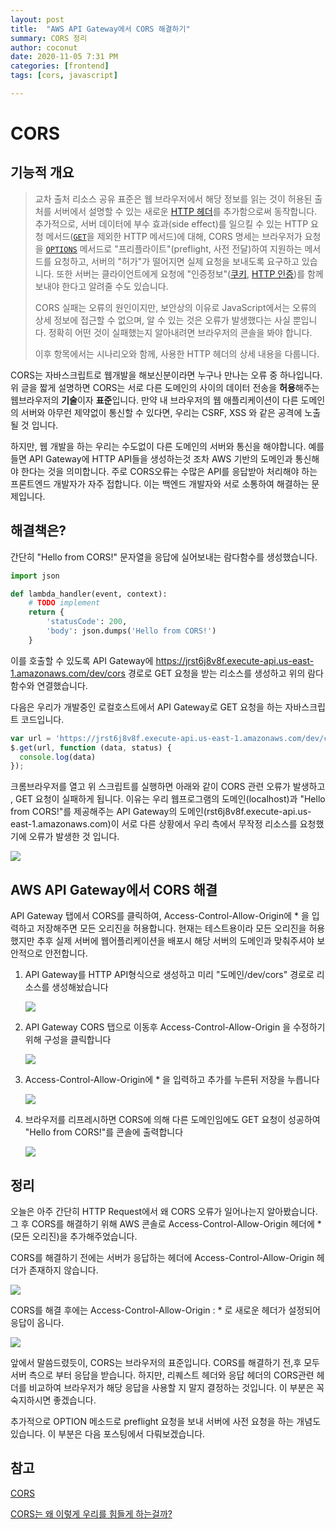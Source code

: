 ```yaml
---
layout: post
title:  "AWS API Gateway에서 CORS 해결하기"
summary: CORS 정리
author: coconut
date: 2020-11-05 7:31 PM
categories: [frontend]
tags: [cors, javascript]

---
```




# CORS

## 기능적 개요

> 교차 출처 리소스 공유 표준은 웹 브라우저에서 해당 정보를 읽는 것이 허용된 출처를 서버에서 설명할 수 있는 새로운 [HTTP 헤더](https://developer.mozilla.org/ko/docs/Web/HTTP/Headers)를 추가함으로써 동작합니다. 추가적으로, 서버 데이터에 부수 효과(side effect)를 일으킬 수 있는 HTTP 요청 메서드([`GET`](https://developer.mozilla.org/ko/docs/Web/HTTP/Methods/GET)을 제외한 HTTP 메서드)에 대해, CORS 명세는 브라우저가 요청을 [`OPTIONS`](https://developer.mozilla.org/ko/docs/Web/HTTP/Methods/OPTIONS) 메서드로 "프리플라이트"(preflight, 사전 전달)하여 지원하는 메서드를 요청하고, 서버의 "허가"가 떨어지면 실제 요청을 보내도록 요구하고 있습니다. 또한 서버는 클라이언트에게 요청에 "인증정보"([쿠키](https://developer.mozilla.org/ko/docs/Web/HTTP/Cookies), [HTTP 인증](https://developer.mozilla.org/ko/docs/Web/HTTP/Authentication))를 함께 보내야 한다고 알려줄 수도 있습니다.
>
> CORS 실패는 오류의 원인이지만, 보안상의 이유로 JavaScript에서는 오류의 상세 정보에 접근할 수 없으며, 알 수 있는 것은 오류가 발생했다는 사실 뿐입니다. 정확히 어떤 것이 실패했는지 알아내려면 브라우저의 콘솔을 봐야 합니다.
>
> 이후 항목에서는 시나리오와 함께, 사용한 HTTP 헤더의 상세 내용을 다룹니다.



CORS는 자바스크립트로 웹개발을 해보신분이라면 누구나 만나는 오류 중 하나입니다. 위 글을 짧게 설명하면 CORS는 서로 다른 도메인의 사이의 데이터 전송을 **허용**해주는 웹브라우저의 **기술**이자 **표준**입니다. 만약 내 브라우저의 웹 애플리케이션이 다른 도메인의 서버와 아무런 제약없이 통신할 수 있다면, 우리는 CSRF, XSS 와 같은 공격에 노출될 것 입니다.

하지만, 웹 개발을 하는 우리는 수도없이 다른 도메인의 서버와 통신을 해야합니다. 예를들면 API Gateway에 HTTP API들을 생성하는것 조차 AWS 기반의 도메인과 통신해야 한다는 것을 의미합니다. 주로 CORS오류는 수많은 API를 응답받아 처리해야 하는 프론트엔드 개발자가 자주 접합니다. 이는 백엔드 개발자와 서로 소통하여 해결하는 문제입니다.



## 해결책은?

간단히 "Hello from CORS!" 문자열을 응답에 실어보내는 람다함수를 생성했습니다.

```python
import json

def lambda_handler(event, context):
    # TODO implement
    return {
        'statusCode': 200,
        'body': json.dumps('Hello from CORS!')
    }

```

이를 호출할 수 있도록 API Gateway에 https://jrst6j8v8f.execute-api.us-east-1.amazonaws.com/dev/cors 경로로 GET 요청을 받는 리소스를 생성하고 위의 람다함수와 연결했습니다.



다음은 우리가 개발중인 로컬호스트에서 API Gateway로 GET 요청을 하는 자바스크립트 코드입니다.

```javascript
var url = 'https://jrst6j8v8f.execute-api.us-east-1.amazonaws.com/dev/cors'
$.get(url, function (data, status) {
  console.log(data)
});
```



크롬브라우저를 열고 위 스크립트를 실행하면 아래와 같이 CORS 관련 오류가 발생하고 , GET 요청이 실패하게 됩니다. 이유는 우리 웹프로그램의 도메인(localhost)과 "Hello from CORS!"를 제공해주는 API Gateway의 도메인(rst6j8v8f.execute-api.us-east-1.amazonaws.com)이 서로 다른 상황에서 우리 측에서 무작정 리소스를 요청했기에 오류가 발생한 것 입니다.

![](/assets/img/post/cors/1.png)



## AWS API Gateway에서 CORS 해결



API Gateway 탭에서 CORS를 클릭하여, Access-Control-Allow-Origin에 * 을 입력하고 저장해주면 모든 오리진을 허용합니다. 현재는 테스트용이라 모든 오리진을 허용했지만 추후 실제 서버에 웹어플리케이션을 배포시 해당 서버의 도메인과 맞춰주셔야 보안적으로 안전합니다.



1. API Gateway를 HTTP API형식으로 생성하고 미리 "도메인/dev/cors" 경로로 리소스를 생성해놨습니다

   ![](/assets/img/post/cors/2.png)

2. API Gateway CORS 탭으로 이동후 Access-Control-Allow-Origin 을 수정하기 위해 구성을 클릭합니다

   ![](/assets/img/post/cors/3.png)

3. Access-Control-Allow-Origin에 * 을 입력하고 추가를 누른뒤 저장을 누릅니다

   ![](/assets/img/post/cors/4.png)

4. 브라우저를 리프레시하면 CORS에 의해 다른 도메인임에도 GET 요청이 성공하여 "Hello from CORS!"를 콘솔에 출력합니다

   ![](/assets/img/post/cors/5.png)



## 정리

오늘은 아주 간단히 HTTP Request에서 왜 CORS 오류가 일어나는지 알아봤습니다. 그 후 CORS를 해결하기 위해 AWS 콘솔로 Access-Control-Allow-Origin 헤더에 * (모든 오리진)을 추가해주었습니다. 

CORS를 해결하기 전에는 서버가 응답하는 헤더에 Access-Control-Allow-Origin 헤더가 존재하지 않습니다.

![](/assets/img/post/cors/6.png)

CORS를 해결 후에는 Access-Control-Allow-Origin : *  로 새로운 헤더가 설정되어 응답이 옵니다.

![](/assets/img/post/cors/7.png)

앞에서 말씀드렸듯이, CORS는 브라우저의 표준입니다. CORS를 해결하기 전,후 모두 서버 측으로 부터 응답을 받습니다. 하지만, 리퀘스트 헤더와 응답 헤더의 CORS관련 헤더를 비교하여  브라우저가 해당 응답을 사용할 지 말지 결정하는 것입니다. 이 부분은 꼭 숙지하시면 좋겠습니다. 

추가적으로 OPTION 메소드로 preflight 요청을 보내 서버에 사전 요청을 하는 개념도 있습니다. 이 부분은 다음 포스팅에서 다뤄보겠습니다.



## 참고

[CORS](https://developer.mozilla.org/ko/docs/Web/HTTP/CORS)

[CORS는 왜 이렇게 우리를 힘들게 하는걸까?](https://evan-moon.github.io/2020/05/21/about-cors/)





